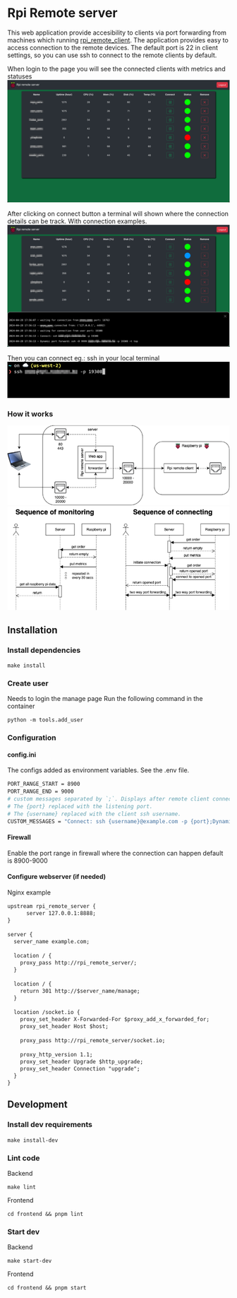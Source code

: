 # Rpi Remote server

This web application provide accesibility to clients via port forwarding from machines which running [rpi_remote_client](https://github.com/radaron/rpi_remote_client). The application provides easy to access connection to the remote devices.
The default port is 22 in client settings, so you can use ssh to connect to the remote clients by default.

When login to the page you will see the connected clients with metrics and statuses
![](doc/images/manage.png)

After clicking on connect button a terminal will shown where the connection details can be track. With connection examples.
![](doc/images/forward.png)

Then you can connect eg.: ssh in your local terminal
![](doc/images/terminal.png)

### How it works
[![block_diagram](doc/images/blocks.png)](https://viewer.diagrams.net/?lightbox=1&highlight=0000ff&nav=1&title=blocks.png#Uhttps%3A%2F%2Fraw.githubusercontent.com%2Fradaron%2Frpi_remote_server%2Fmaster%2Fdoc%2Fimages%2Fblocks.png)
[![block_diagram](doc/images/sequence.png)](https://viewer.diagrams.net/?lightbox=1&highlight=0000ff&nav=1&title=sequence.png#Uhttps%3A%2F%2Fraw.githubusercontent.com%2Fradaron%2Frpi_remote_server%2Fmaster%2Fdoc%2Fimages%2Fsequence.png)

## Installation

### Install dependencies
```
make install
```

### Create user
Needs to login the manage page
Run the following command in the container
```
python -m tools.add_user
```

### Configuration

#### config.ini
The configs added as environment variables. See the .env file.

``` sh
PORT_RANGE_START = 8900
PORT_RANGE_END = 9000
# custom messages separated by `;`. Displays after remote client connected.
# The {port} replaced with the listening port.
# The {username} replaced with the client ssh username.
CUSTOM_MESSAGES = "Connect: ssh {username}@example.com -p {port};Dynamic port forward: ssh -D 9999 {username}@example.com -p {port} -t top"
```

#### Firewall
Enable the port range in firewall where the connection can happen default is 8900-9000

#### Configure webserver (if needed)
Nginx example
``` nginx
upstream rpi_remote_server {
      server 127.0.0.1:8888;
}

server {
  server_name example.com;

  location / {
    proxy_pass http://rpi_remote_server/;
  }

  location / {
    return 301 http://$server_name/manage;
  }

  location /socket.io {
    proxy_set_header X-Forwarded-For $proxy_add_x_forwarded_for;
    proxy_set_header Host $host;

    proxy_pass http://rpi_remote_server/socket.io;

    proxy_http_version 1.1;
    proxy_set_header Upgrade $http_upgrade;
    proxy_set_header Connection "upgrade";
  }
}
```

## Development

### Install dev requirements

```
make install-dev
```

### Lint code
Backend
```
make lint
```
Frontend
```
cd frontend && pnpm lint
```

### Start dev
Backend
```
make start-dev
```
Frontend
```
cd frontend && pnpm start
```
